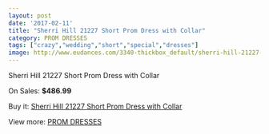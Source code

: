 ```yaml
---
layout: post
date: '2017-02-11'
title: "Sherri Hill 21227 Short Prom Dress with Collar"
category: PROM DRESSES
tags: ["crazy","wedding","short","special","dresses"]
image: http://www.eudances.com/3340-thickbox_default/sherri-hill-21227-short-prom-dress-with-collar.jpg
---
```

Sherri Hill 21227 Short Prom Dress with Collar

On Sales: **$486.99**
<a href="https://www.eudances.com/en/prom-dresses/1138-sherri-hill-21227-short-prom-dress-with-collar.html"><amp-img layout="responsive" width="600" height="600" src="//www.eudances.com/3340-thickbox_default/sherri-hill-21227-short-prom-dress-with-collar.jpg" alt="Sherri Hill 21227 Short Prom Dress with Collar 0" /></a>
<a href="https://www.eudances.com/en/prom-dresses/1138-sherri-hill-21227-short-prom-dress-with-collar.html"><amp-img layout="responsive" width="600" height="600" src="//www.eudances.com/3341-thickbox_default/sherri-hill-21227-short-prom-dress-with-collar.jpg" alt="Sherri Hill 21227 Short Prom Dress with Collar 1" /></a>
<a href="https://www.eudances.com/en/prom-dresses/1138-sherri-hill-21227-short-prom-dress-with-collar.html"><amp-img layout="responsive" width="600" height="600" src="//www.eudances.com/3342-thickbox_default/sherri-hill-21227-short-prom-dress-with-collar.jpg" alt="Sherri Hill 21227 Short Prom Dress with Collar 2" /></a>
<a href="https://www.eudances.com/en/prom-dresses/1138-sherri-hill-21227-short-prom-dress-with-collar.html"><amp-img layout="responsive" width="600" height="600" src="//www.eudances.com/3343-thickbox_default/sherri-hill-21227-short-prom-dress-with-collar.jpg" alt="Sherri Hill 21227 Short Prom Dress with Collar 3" /></a>
<a href="https://www.eudances.com/en/prom-dresses/1138-sherri-hill-21227-short-prom-dress-with-collar.html"><amp-img layout="responsive" width="600" height="600" src="//www.eudances.com/3344-thickbox_default/sherri-hill-21227-short-prom-dress-with-collar.jpg" alt="Sherri Hill 21227 Short Prom Dress with Collar 4" /></a>

Buy it: [Sherri Hill 21227 Short Prom Dress with Collar](https://www.eudances.com/en/prom-dresses/1138-sherri-hill-21227-short-prom-dress-with-collar.html "Sherri Hill 21227 Short Prom Dress with Collar")

View more: [PROM DRESSES](https://www.eudances.com/en/13-prom-dresses "PROM DRESSES")